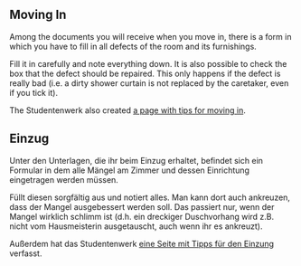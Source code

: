 <!-- English -->
## Moving In
Among the documents you will receive when you move in, there is a form in which you have to fill in all defects of the room and its furnishings.

Fill it in carefully and note everything down. It is also possible to check the box that the defect should be repaired. This only happens if the defect is really bad (i.e. a dirty shower curtain is not replaced by the caretaker, even if you tick it).

The Studentenwerk also created [a page with tips for moving in](https://www.studentenwerk-muenchen.de/en/accommodation/tips-for-moving-in/).

<!-- Deutsch -->
## Einzug
Unter den Unterlagen, die ihr beim Einzug erhaltet, befindet sich ein Formular in dem alle Mängel am Zimmer und dessen Einrichtung eingetragen werden müssen.

Füllt diesen sorgfältig aus und notiert alles. Man kann dort auch ankreuzen, dass der Mangel ausgebessert werden soll. Das passiert nur, wenn der Mangel wirklich schlimm ist (d.h. ein dreckiger Duschvorhang wird z.B. nicht vom Hausmeisterin ausgetauscht, auch wenn ihr es ankreuzt).

Außerdem hat das Studentenwerk [eine Seite mit Tipps für den Einzung](https://www.studentenwerk-muenchen.de/wohnen/tipps-fuer-den-einzug/) verfasst.